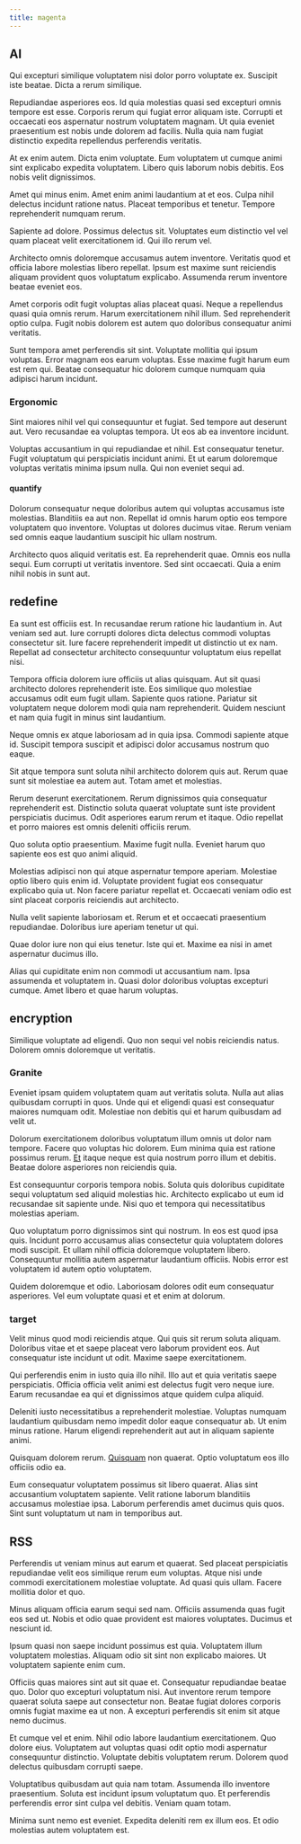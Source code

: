```yaml
---
title: magenta
---
```


## AI

Qui excepturi similique voluptatem nisi dolor porro voluptate ex. Suscipit iste beatae. Dicta a rerum similique.

Repudiandae asperiores eos. Id quia molestias quasi sed excepturi omnis tempore est esse. Corporis rerum qui fugiat error aliquam iste. Corrupti et occaecati eos aspernatur nostrum voluptatem magnam. Ut quia eveniet praesentium est nobis unde dolorem ad facilis. Nulla quia nam fugiat distinctio expedita repellendus perferendis veritatis.

At ex enim autem. Dicta enim voluptate. Eum voluptatem ut cumque animi sint explicabo expedita voluptatem. Libero quis laborum nobis debitis. Eos nobis velit dignissimos.

Amet qui minus enim. Amet enim animi laudantium at et eos. Culpa nihil delectus incidunt ratione natus. Placeat temporibus et tenetur. Tempore reprehenderit numquam rerum.

Sapiente ad dolore. Possimus delectus sit. Voluptates eum distinctio vel vel quam placeat velit exercitationem id. Qui illo rerum vel.

Architecto omnis doloremque accusamus autem inventore. Veritatis quod et officia labore molestias libero repellat. Ipsum est maxime sunt reiciendis aliquam provident quos voluptatum explicabo. Assumenda rerum inventore beatae eveniet eos.

Amet corporis odit fugit voluptas alias placeat quasi. Neque a repellendus quasi quia omnis rerum. Harum exercitationem nihil illum. Sed reprehenderit optio culpa. Fugit nobis dolorem est autem quo doloribus consequatur animi veritatis.

Sunt tempora amet perferendis sit sint. Voluptate mollitia qui ipsum voluptas. Error magnam eos earum voluptas. Esse maxime fugit harum eum est rem qui. Beatae consequatur hic dolorem cumque numquam quia adipisci harum incidunt.

### Ergonomic

Sint maiores nihil vel qui consequuntur et fugiat. Sed tempore aut deserunt aut. Vero recusandae ea voluptas tempora. Ut eos ab ea inventore incidunt.

Voluptas accusantium in qui repudiandae et nihil. Est consequatur tenetur. Fugit voluptatum qui perspiciatis incidunt animi. Et ut earum doloremque voluptas veritatis minima ipsum nulla. Qui non eveniet sequi ad.

#### quantify

Dolorum consequatur neque doloribus autem qui voluptas accusamus iste molestias. Blanditiis ea aut non. Repellat id omnis harum optio eos tempore voluptatem quo inventore. Voluptas ut dolores ducimus vitae. Rerum veniam sed omnis eaque laudantium suscipit hic ullam nostrum.

Architecto quos aliquid veritatis est. Ea reprehenderit quae. Omnis eos nulla sequi. Eum corrupti ut veritatis inventore. Sed sint occaecati. Quia a enim nihil nobis in sunt aut.

## redefine

Ea sunt est officiis est. In recusandae rerum ratione hic laudantium in. Aut veniam sed aut. Iure corrupti dolores dicta delectus commodi voluptas consectetur sit. Iure facere reprehenderit impedit ut distinctio ut ex nam. Repellat ad consectetur architecto consequuntur voluptatum eius repellat nisi.

Tempora officia dolorem iure officiis ut alias quisquam. Aut sit quasi architecto dolores reprehenderit iste. Eos similique quo molestiae accusamus odit eum fugit ullam. Sapiente quos ratione. Pariatur sit voluptatem neque dolorem modi quia nam reprehenderit. Quidem nesciunt et nam quia fugit in minus sint laudantium.

Neque omnis ex atque laboriosam ad in quia ipsa. Commodi sapiente atque id. Suscipit tempora suscipit et adipisci dolor accusamus nostrum quo eaque.

Sit atque tempora sunt soluta nihil architecto dolorem quis aut. Rerum quae sunt sit molestiae ea autem aut. Totam amet et molestias.

Rerum deserunt exercitationem. Rerum dignissimos quia consequatur reprehenderit est. Distinctio soluta quaerat voluptate sunt iste provident perspiciatis ducimus. Odit asperiores earum rerum et itaque. Odio repellat et porro maiores est omnis deleniti officiis rerum.

Quo soluta optio praesentium. Maxime fugit nulla. Eveniet harum quo sapiente eos est quo animi aliquid.

Molestias adipisci non qui atque aspernatur tempore aperiam. Molestiae optio libero quis enim id. Voluptate provident fugiat eos consequatur explicabo quia ut. Non facere pariatur repellat et. Occaecati veniam odio est sint placeat corporis reiciendis aut architecto.

Nulla velit sapiente laboriosam et. Rerum et et occaecati praesentium repudiandae. Doloribus iure aperiam tenetur ut qui.

Quae dolor iure non qui eius tenetur. Iste qui et. Maxime ea nisi in amet aspernatur ducimus illo.

Alias qui cupiditate enim non commodi ut accusantium nam. Ipsa assumenda et voluptatem in. Quasi dolor doloribus voluptas excepturi cumque. Amet libero et quae harum voluptas.

## encryption

Similique voluptate ad eligendi. Quo non sequi vel nobis reiciendis natus. Dolorem omnis doloremque ut veritatis.

### Granite

Eveniet ipsam quidem voluptatem quam aut veritatis soluta. Nulla aut alias quibusdam corrupti in quos. Unde qui et eligendi quasi est consequatur maiores numquam odit. Molestiae non debitis qui et harum quibusdam ad velit ut.

Dolorum exercitationem doloribus voluptatum illum omnis ut dolor nam tempore. Facere quo voluptas hic dolorem. Eum minima quia est ratione possimus rerum. [Et](/facere/adipisci/molestiae/ut/cliffs_generic_frozen_chair.md) itaque neque est quia nostrum porro illum et debitis. Beatae dolore asperiores non reiciendis quia.

Est consequuntur corporis tempora nobis. Soluta quis doloribus cupiditate sequi voluptatum sed aliquid molestias hic. Architecto explicabo ut eum id recusandae sit sapiente unde. Nisi quo et tempora qui necessitatibus molestias aperiam.

Quo voluptatum porro dignissimos sint qui nostrum. In eos est quod ipsa quis. Incidunt porro accusamus alias consectetur quia voluptatem dolores modi suscipit. Et ullam nihil officia doloremque voluptatem libero. Consequuntur mollitia autem aspernatur laudantium officiis. Nobis error est voluptatem id autem optio voluptatem.

Quidem doloremque et odio. Laboriosam dolores odit eum consequatur asperiores. Vel eum voluptate quasi et et enim at dolorum.

### target

Velit minus quod modi reiciendis atque. Qui quis sit rerum soluta aliquam. Doloribus vitae et et saepe placeat vero laborum provident eos. Aut consequatur iste incidunt ut odit. Maxime saepe exercitationem.

Qui perferendis enim in iusto quia illo nihil. Illo aut et quia veritatis saepe perspiciatis. Officia officia velit animi est delectus fugit vero neque iure. Earum recusandae ea qui et dignissimos atque quidem culpa aliquid.

Deleniti iusto necessitatibus a reprehenderit molestiae. Voluptas numquam laudantium quibusdam nemo impedit dolor eaque consequatur ab. Ut enim minus ratione. Harum eligendi reprehenderit aut aut in aliquam sapiente animi.

Quisquam dolorem rerum. [Quisquam](/eos/est/autem/oregon_california.md) non quaerat. Optio voluptatum eos illo officiis odio ea.

Eum consequatur voluptatem possimus sit libero quaerat. Alias sint accusantium voluptatem sapiente. Velit ratione laborum blanditiis accusamus molestiae ipsa. Laborum perferendis amet ducimus quis quos. Sint sunt voluptatum ut nam in temporibus aut.

## RSS

Perferendis ut veniam minus aut earum et quaerat. Sed placeat perspiciatis repudiandae velit eos similique rerum eum voluptas. Atque nisi unde commodi exercitationem molestiae voluptate. Ad quasi quis ullam. Facere mollitia dolor et quo.

Minus aliquam officia earum sequi sed nam. Officiis assumenda quas fugit eos sed ut. Nobis et odio quae provident est maiores voluptates. Ducimus et nesciunt id.

Ipsum quasi non saepe incidunt possimus est quia. Voluptatem illum voluptatem molestias. Aliquam odio sit sint non explicabo maiores. Ut voluptatem sapiente enim cum.

Officiis quas maiores sint aut sit quae et. Consequatur repudiandae beatae quo. Dolor quo excepturi voluptatum nisi. Aut inventore rerum tempore quaerat soluta saepe aut consectetur non. Beatae fugiat dolores corporis omnis fugiat maxime ea ut non. A excepturi perferendis sit enim sit atque nemo ducimus.

Et cumque vel et enim. Nihil odio labore laudantium exercitationem. Quo dolore eius. Voluptatem aut voluptas quasi odit optio modi aspernatur consequuntur distinctio. Voluptate debitis voluptatem rerum. Dolorem quod delectus quibusdam corrupti saepe.

Voluptatibus quibusdam aut quia nam totam. Assumenda illo inventore praesentium. Soluta est incidunt ipsum voluptatum quo. Et perferendis perferendis error sint culpa vel debitis. Veniam quam totam.

Minima sunt nemo est eveniet. Expedita deleniti rem ex illum eos. Et odio molestias autem voluptatem est.

